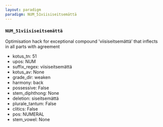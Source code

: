 ```yaml
---
layout: paradigm
paradigm: NUM_51viisiseitsemättä
---
```

### ` NUM_51viisiseitsemättä `

Optimisation hack for exceptional compound ’viisiseitsemättä’ that inflects in all parts with agreement
* kotus_tn: 51
* upos: NUM
* suffix_regex: viisiseitsemättä
* kotus_av: None
* grade_dir: weaken
* harmony: back
* possessive: False
* stem_diphthong: None
* deletion: siseitsemättä
* plurale_tantum: False
* clitics: False
* pos: NUMERAL
* stem_vowel: None
